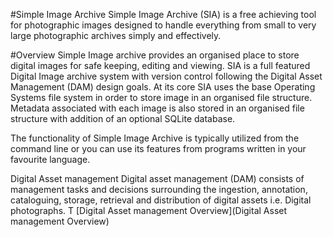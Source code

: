 #Simple Image Archive
Simple Image Archive (SIA) is a free achieving tool for photographic images designed to handle everything from small to very large photographic archives simply and effectively.

#Overview
Simple Image archive provides an organised place to store digital images for safe keeping, editing and viewing. SIA is a full featured Digital Image archive system with version control following the Digital Asset Management (DAM) design goals. At its core SIA uses the base Operating Systems file system in order to store image in an organised file structure. Metadata associated with each image is also stored in an organised file structure with addition of an optional SQLite database.

The functionality of Simple Image Archive is typically utilized from the command line or you can use its features from programs written in your favourite language.   

Digital Asset management
Digital asset management (DAM) consists of management tasks and decisions surrounding the ingestion, annotation, cataloguing, storage, retrieval and distribution of digital assets i.e. Digital photographs.
T
[Digital Asset management Overview](Digital Asset management Overview) 
